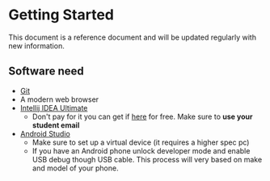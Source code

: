 # Getting Started

This document is a reference document and will be updated regularly with new information.

## Software need

-   [Git](https://git-scm.com/downloads)
-   A modern web browser
-   [Intellij IDEA Ultimate](https://www.jetbrains.com/idea/download/)
    -   Don't pay for it you can get if [here](https://www.jetbrains.com/community/education/) for free. Make sure to **use your student email**
-   [Android Studio](https://developer.android.com/studio)
    -   Make sure to set up a virtual device (it requires a higher spec pc)
    -   If you have an Android phone unlock developer mode and enable USB debug though USB cable. This process will very based on make and model of your phone.
